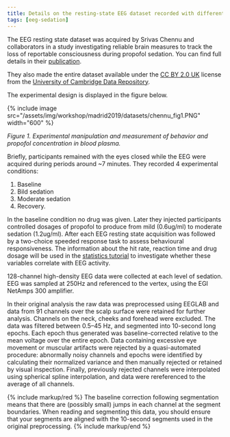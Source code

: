 ```yaml
---
title: Details on the resting-state EEG dataset recorded with different sedation levels
tags: [eeg-sedation]
---
```


The EEG resting state dataset was acquired by Srivas Chennu and collaborators in a study investigating reliable brain measures to track the loss of reportable consciousness during propofol sedation. You can find full details in their [publication](https://doi.org/10.1371/journal.pcbi.1004669).

They also made the entire dataset available under the [CC BY 2.0 UK](https://creativecommons.org/licenses/by/2.0/uk/) license from the [University of Cambridge Data Repository](https://www.repository.cam.ac.uk/handle/1810/252736).

The experimental design is displayed in the figure below.

{% include image
src="/assets/img/workshop/madrid2019/datasets/chennu_fig1.PNG" width="600" %}

_Figure 1. Experimental manipulation and measurement of behavior and
propofol concentration in blood plasma._

Briefly, participants remained with the eyes closed while the EEG were
acquired during periods around ~7 minutes. They recorded 4 experimental
conditions:

1. Baseline
2. Bild sedation
3. Moderate sedation
4. Recovery.

In the baseline condition no drug was given. Later they injected participants controlled dosages of propofol to produce from mild (0.6ug/ml) to moderate sedation (1.2ug/ml). After each EEG resting state acquisition was followed by a two-choice speeded response task to assess behavioural responsiveness. The information about the hit rate, reaction time and drug dosage will be used in the [statistics tutorial](/workshop/madrid2019/tutorial_stats) to investigate whether these variables correlate with EEG activity.

128-channel high-density EEG data were collected at each level of sedation. EEG was sampled at 250Hz and referenced to the vertex, using the EGI NetAmps 300 amplifier.

In their original analysis the raw data was preprocessed using EEGLAB and data from 91 channels over the scalp surface were retained for further analysis. Channels on the neck, cheeks and forehead were excluded. The data was filtered between 0.5–45 Hz, and segmented into 10-second long epochs. Each epoch thus generated was baseline-corrected relative to the mean voltage over the entire epoch. Data containing excessive eye movement or muscular artifacts were rejected by a quasi-automated procedure: abnormally noisy channels and epochs were identified by calculating their normalized variance and then manually rejected or retained by visual inspection. Finally, previously rejected channels were interpolated using spherical spline interpolation, and data were rereferenced to the average of all channels.

{% include markup/red %}
The baseline correction following segmentation means that there are (possibly small) jumps in each channel at the segment boundaries. When reading and segmenting this data, you should ensure that your segments are aligned with the 10-second segments used in the original preprocessing.
{% include markup/end %}
